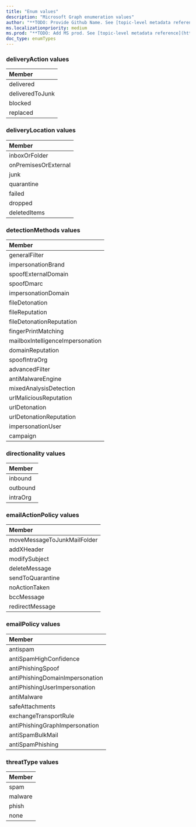 ```yaml
---
title: "Enum values"
description: "Microsoft Graph enumeration values"
author: "**TODO: Provide Github Name. See [topic-level metadata reference](https://msgo.azurewebsites.net/add/document/guidelines/metadata.html#topic-level-metadata)**"
ms.localizationpriority: medium
ms.prod: "**TODO: Add MS prod. See [topic-level metadata reference](https://msgo.azurewebsites.net/add/document/guidelines/metadata.html#topic-level-metadata)**"
doc_type: enumTypes
---
```


### deliveryAction values 



|Member|
|:---|
|delivered|
|deliveredToJunk|
|blocked|
|replaced|

### deliveryLocation values 



|Member|
|:---|
|inboxOrFolder|
|onPremisesOrExternal|
|junk|
|quarantine|
|failed|
|dropped|
|deletedItems|

### detectionMethods values 



|Member|
|:---|
|generalFilter|
|impersonationBrand|
|spoofExternalDomain|
|spoofDmarc|
|impersonationDomain|
|fileDetonation|
|fileReputation|
|fileDetonationReputation|
|fingerPrintMatching|
|mailboxIntelligenceImpersonation|
|domainReputation|
|spoofIntraOrg|
|advancedFilter|
|antiMalwareEngine|
|mixedAnalysisDetection|
|urlMaliciousReputation|
|urlDetonation|
|urlDetonationReputation|
|impersonationUser|
|campaign|

### directionality values 



|Member|
|:---|
|inbound|
|outbound|
|intraOrg|

### emailActionPolicy values 



|Member|
|:---|
|moveMessageToJunkMailFolder|
|addXHeader|
|modifySubject|
|deleteMessage|
|sendToQuarantine|
|noActionTaken|
|bccMessage|
|redirectMessage|

### emailPolicy values 



|Member|
|:---|
|antispam|
|antiSpamHighConfidence|
|antiPhishingSpoof|
|antiPhishingDomainImpersonation|
|antiPhishingUserImpersonation|
|antiMalware|
|safeAttachments|
|exchangeTransportRule|
|antiPhishingGraphImpersonation|
|antiSpamBulkMail|
|antiSpamPhishing|

### threatType values 



|Member|
|:---|
|spam|
|malware|
|phish|
|none|

